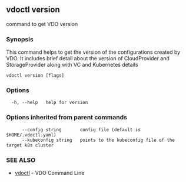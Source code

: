## vdoctl version

command to get VDO version

### Synopsis

This command helps to get the version of the configurations created by VDO.
            It includes brief detail about the version of CloudProvider and StorageProvider
             along with VC and Kubernetes details

```
vdoctl version [flags]
```

### Options

```
  -h, --help   help for version
```

### Options inherited from parent commands

```
      --config string       config file (default is $HOME/.vdoctl.yaml)
      --kubeconfig string   points to the kubeconfig file of the target k8s cluster
```

### SEE ALSO

* [vdoctl](vdoctl.md)	 - VDO Command Line

